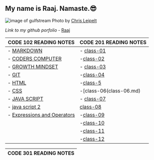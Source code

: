 
## My name is Raaj. Namaste.😎

![image of gulfstream](gulfstream.jpg)
Photo by [Chris Leipelt](https://unsplash.com/@cleipelt?utm_source=unsplash&utm_medium=referral&utm_content=creditCopyText)
  
 
 
 
*Link to my github porfolio* - [Raaj](https://github.com/raajv)

| CODE 102 READING NOTES  | CODE 201 READING NOTES |
| ----------------------- | ---------------------- |
| - [MARKDOWN](MARKDOWN.md) |- [class-01](class-01.md) |
| - [CODERS COMPUTER](CODERSCOMPUTER.md) |-[class-02](class-02.md) |
| - [GROWTH MINDSET](GROWTHMINDSET.md) |- [class-03](class-03.md) |
| - [GIT](GIT.md) | -[class-04](class-04.md) |
| - [HTML](HTML.md) |-[class-5](class-05.md)   |
| - [CSS](CSS.md) | -[class-06(class-06.md)   |
| - [JAVA SCRIPT](java.md) |- [class-07](class-07.md) |
| - [java script 2](js2.md) |[class-08](class-08.md) |
| - [Expressions and Operators](expressionnops.md) |-[class-09](class-09.md)|
|                                                  |-[class-10](class-10.md)|
|                                             |-[class-11](class-11.md) |
|                                          |-[class-12](class-12.md) |      



| CODE 301 READING NOTES |
| ----------------------- |

 


